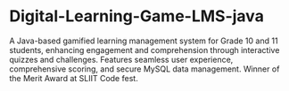 # Digital-Learning-Game-LMS-java
A Java-based gamified learning management system for Grade 10 and 11 students, enhancing engagement and comprehension through interactive quizzes and challenges. Features seamless user experience, comprehensive scoring, and secure MySQL data management. Winner of the Merit Award at SLIIT Code fest.
